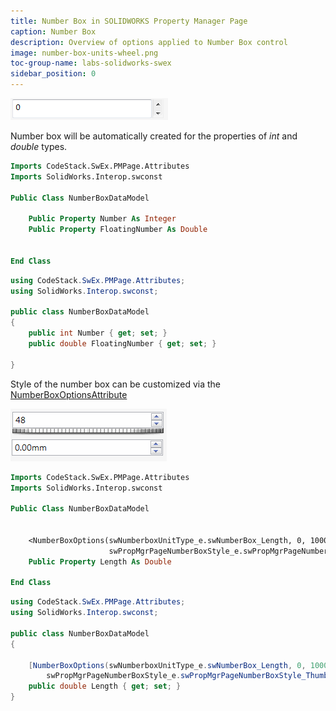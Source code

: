 ```yaml
---
title: Number Box in SOLIDWORKS Property Manager Page
caption: Number Box
description: Overview of options applied to Number Box control
image: number-box-units-wheel.png
toc-group-name: labs-solidworks-swex
sidebar_position: 0
---
```

![Simple number box](number-box.png)

Number box will be automatically created for the properties of *int* and *double* types.

~~~vb
Imports CodeStack.SwEx.PMPage.Attributes
Imports SolidWorks.Interop.swconst

Public Class NumberBoxDataModel

    Public Property Number As Integer
    Public Property FloatingNumber As Double


End Class
~~~

~~~cs
using CodeStack.SwEx.PMPage.Attributes;
using SolidWorks.Interop.swconst;

public class NumberBoxDataModel
{
    public int Number { get; set; }
    public double FloatingNumber { get; set; }

}
~~~

Style of the number box can be customized via the [NumberBoxOptionsAttribute](https://docs.codestack.net/swex/pmpage/html/T_CodeStack_SwEx_PMPage_Attributes_NumberBoxOptionsAttribute.htm)

![Number boxes with additional styles allowing specifying the units and displaying thumbwheel for changing the value](number-box-units-wheel.png)

~~~vb
Imports CodeStack.SwEx.PMPage.Attributes
Imports SolidWorks.Interop.swconst

Public Class NumberBoxDataModel


	<NumberBoxOptions(swNumberboxUnitType_e.swNumberBox_Length, 0, 1000, 0.01, True, 0.02, 0.001,
					  swPropMgrPageNumberBoxStyle_e.swPropMgrPageNumberBoxStyle_Thumbwheel)>
	Public Property Length As Double

End Class
~~~

~~~cs
using CodeStack.SwEx.PMPage.Attributes;
using SolidWorks.Interop.swconst;

public class NumberBoxDataModel
{

    [NumberBoxOptions(swNumberboxUnitType_e.swNumberBox_Length, 0, 1000, 0.01, true, 0.02, 0.001,
        swPropMgrPageNumberBoxStyle_e.swPropMgrPageNumberBoxStyle_Thumbwheel)]
    public double Length { get; set; }
}
~~~

